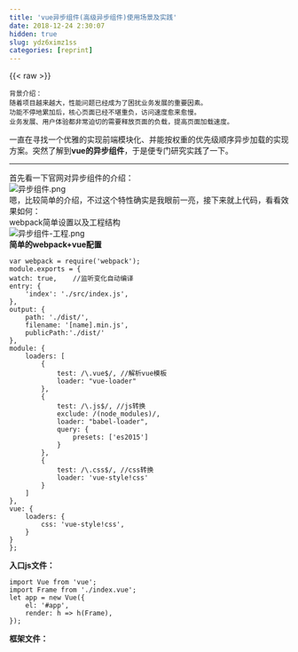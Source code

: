 ```yaml
---
title: 'vue异步组件(高级异步组件)使用场景及实践' 
date: 2018-12-24 2:30:07
hidden: true
slug: ydz6ximz1ss
categories: [reprint]
---
```


{{< raw >}}

                    
<div class="widget-codetool" style="display:none;">
      <div class="widget-codetool--inner">
      <span class="selectCode code-tool" data-toggle="tooltip" data-placement="top" title="" data-original-title="全选"></span>
      <span type="button" class="copyCode code-tool" data-toggle="tooltip" data-placement="top" data-clipboard-text="背景介绍：
随着项目越来越大，性能问题已经成为了困扰业务发展的重要因素。
功能不停地累加后，核心页面已经不堪重负，访问速度愈来愈慢。
业务发展、用户体验都非常迫切的需要释放页面的负载，提高页面加载速度。
" title="" data-original-title="复制"></span>
      <span type="button" class="saveToNote code-tool" data-toggle="tooltip" data-placement="top" title="" data-original-title="放进笔记"></span>
      </div>
      </div><pre class="hljs"><code>背景介绍：
随着项目越来越大，性能问题已经成为了困扰业务发展的重要因素。
功能不停地累加后，核心页面已经不堪重负，访问速度愈来愈慢。
业务发展、用户体验都非常迫切的需要释放页面的负载，提高页面加载速度。
</code></pre>
<p>一直在寻找一个优雅的实现前端模块化、并能按权重的优先级顺序异步加载的实现方案。突然了解到<strong>vue的异步组件</strong>，于是便专门研究实践了一下。</p>
<hr>
<p>首先看一下官网对异步组件的介绍：<br><span class="img-wrap"><img data-src="/img/remote/1460000012138056?w=1290&amp;h=1188" src="https://static.alili.tech/img/remote/1460000012138056?w=1290&amp;h=1188" alt="异步组件.png" title="异步组件.png" style="cursor: pointer; display: inline;"></span><br>嗯，比较简单的介绍，不过这个特性确实是我眼前一亮，接下来就上代码，看看效果如何：<br>webpack简单设置以及工程结构<br><span class="img-wrap"><img data-src="/img/remote/1460000012138057?w=1862&amp;h=1570" src="https://static.alili.tech/img/remote/1460000012138057?w=1862&amp;h=1570" alt="异步组件-工程.png" title="异步组件-工程.png" style="cursor: pointer; display: inline;"></span><br><strong>简单的webpack+vue配置</strong></p>
<div class="widget-codetool" style="display:none;">
      <div class="widget-codetool--inner">
      <span class="selectCode code-tool" data-toggle="tooltip" data-placement="top" title="" data-original-title="全选"></span>
      <span type="button" class="copyCode code-tool" data-toggle="tooltip" data-placement="top" data-clipboard-text="var webpack = require('webpack');
module.exports = {
watch: true,    //监听变化自动编译
entry: {
    'index': './src/index.js',
},
output: {
    path: './dist/',
    filename: '[name].min.js',
    publicPath:'./dist/'
},
module: {
    loaders: [
        {
            test: /\.vue$/, //解析vue模板
            loader: &quot;vue-loader&quot;
        },
        {
            test: /\.js$/, //js转换
            exclude: /(node_modules)/,
            loader: &quot;babel-loader&quot;,
            query: {
                presets: ['es2015']
            }
        },
        {
            test: /\.css$/, //css转换
            loader: 'vue-style!css'
        }
    ]
},
vue: {
    loaders: {
        css: 'vue-style!css',
    }
}
};" title="" data-original-title="复制"></span>
      <span type="button" class="saveToNote code-tool" data-toggle="tooltip" data-placement="top" title="" data-original-title="放进笔记"></span>
      </div>
      </div><pre class="hljs groovy"><code>var webpack = require(<span class="hljs-string">'webpack'</span>);
module.exports = {
<span class="hljs-string">watch:</span> <span class="hljs-literal">true</span>,    <span class="hljs-comment">//监听变化自动编译</span>
<span class="hljs-string">entry:</span> {
    <span class="hljs-string">'index'</span>: <span class="hljs-string">'./src/index.js'</span>,
},
<span class="hljs-string">output:</span> {
<span class="hljs-symbol">    path:</span> <span class="hljs-string">'./dist/'</span>,
<span class="hljs-symbol">    filename:</span> <span class="hljs-string">'[name].min.js'</span>,
<span class="hljs-symbol">    publicPath:</span><span class="hljs-string">'./dist/'</span>
},
<span class="hljs-string">module:</span> {
<span class="hljs-symbol">    loaders:</span> [
        {
<span class="hljs-symbol">            test:</span> <span class="hljs-regexp">/\.vue$/</span>, <span class="hljs-comment">//解析vue模板</span>
<span class="hljs-symbol">            loader:</span> <span class="hljs-string">"vue-loader"</span>
        },
        {
<span class="hljs-symbol">            test:</span> <span class="hljs-regexp">/\.js$/</span>, <span class="hljs-comment">//js转换</span>
<span class="hljs-symbol">            exclude:</span> <span class="hljs-regexp">/(node_modules)/</span>,
<span class="hljs-symbol">            loader:</span> <span class="hljs-string">"babel-loader"</span>,
<span class="hljs-symbol">            query:</span> {
<span class="hljs-symbol">                presets:</span> [<span class="hljs-string">'es2015'</span>]
            }
        },
        {
<span class="hljs-symbol">            test:</span> <span class="hljs-regexp">/\.css$/</span>, <span class="hljs-comment">//css转换</span>
<span class="hljs-symbol">            loader:</span> <span class="hljs-string">'vue-style!css'</span>
        }
    ]
},
<span class="hljs-string">vue:</span> {
<span class="hljs-symbol">    loaders:</span> {
<span class="hljs-symbol">        css:</span> <span class="hljs-string">'vue-style!css'</span>,
    }
}
};</code></pre>
<p><strong>入口js文件：</strong></p>
<div class="widget-codetool" style="display:none;">
      <div class="widget-codetool--inner">
      <span class="selectCode code-tool" data-toggle="tooltip" data-placement="top" title="" data-original-title="全选"></span>
      <span type="button" class="copyCode code-tool" data-toggle="tooltip" data-placement="top" data-clipboard-text="import Vue from 'vue';
import Frame from './index.vue';
let app = new Vue({
    el: '#app',
    render: h => h(Frame),
});" title="" data-original-title="复制"></span>
      <span type="button" class="saveToNote code-tool" data-toggle="tooltip" data-placement="top" title="" data-original-title="放进笔记"></span>
      </div>
      </div><pre class="hljs javascript"><code><span class="hljs-keyword">import</span> Vue <span class="hljs-keyword">from</span> <span class="hljs-string">'vue'</span>;
<span class="hljs-keyword">import</span> Frame <span class="hljs-keyword">from</span> <span class="hljs-string">'./index.vue'</span>;
<span class="hljs-keyword">let</span> app = <span class="hljs-keyword">new</span> Vue({
    <span class="hljs-attr">el</span>: <span class="hljs-string">'#app'</span>,
    <span class="hljs-attr">render</span>: <span class="hljs-function"><span class="hljs-params">h</span> =&gt;</span> h(Frame),
});</code></pre>
<p><strong>框架文件：</strong></p>
<div class="widget-codetool" style="display:none;">
      <div class="widget-codetool--inner">
      <span class="selectCode code-tool" data-toggle="tooltip" data-placement="top" title="" data-original-title="全选"></span>
      <span type="button" class="copyCode code-tool" data-toggle="tooltip" data-placement="top" data-clipboard-text="<template>
<div>
    异步组件测试
    点击按钮后
    第一个延迟300毫秒，从服务器加载
    第二个不延迟从服务器加载
    <template v-if=&quot;show&quot;>
        <later></later>
        <later2></later2>
    </template>
    <button @click=&quot;toggle&quot;>加载</button>
</div>
</template>
<script>
import Vue from 'vue';
const later = Vue.component('later', function (resolve) {
    setTimeout(function () {
        require(['./later.vue'], resolve)
    }, 3000);
});
const later2 = Vue.component('later2', function (resolve) {
    require(['./later2.vue'], resolve)
});
export default{
    data: function () {
        return {
            show: false
        };
    },
    components: {
        later,
        later2,
    },
    created: function () {

    },
    mounted: function () {
    },
    computed: {},
    methods: {
        toggle:function () {
            this.show = !this.show;
        }
    },
}
</script>
<style>
</style>" title="" data-original-title="复制"></span>
      <span type="button" class="saveToNote code-tool" data-toggle="tooltip" data-placement="top" title="" data-original-title="放进笔记"></span>
      </div>
      </div><pre class="hljs xml"><code><span class="hljs-tag">&lt;<span class="hljs-name">template</span>&gt;</span>
<span class="hljs-tag">&lt;<span class="hljs-name">div</span>&gt;</span>
    异步组件测试
    点击按钮后
    第一个延迟300毫秒，从服务器加载
    第二个不延迟从服务器加载
    <span class="hljs-tag">&lt;<span class="hljs-name">template</span> <span class="hljs-attr">v-if</span>=<span class="hljs-string">"show"</span>&gt;</span>
        <span class="hljs-tag">&lt;<span class="hljs-name">later</span>&gt;</span><span class="hljs-tag">&lt;/<span class="hljs-name">later</span>&gt;</span>
        <span class="hljs-tag">&lt;<span class="hljs-name">later2</span>&gt;</span><span class="hljs-tag">&lt;/<span class="hljs-name">later2</span>&gt;</span>
    <span class="hljs-tag">&lt;/<span class="hljs-name">template</span>&gt;</span>
    <span class="hljs-tag">&lt;<span class="hljs-name">button</span> @<span class="hljs-attr">click</span>=<span class="hljs-string">"toggle"</span>&gt;</span>加载<span class="hljs-tag">&lt;/<span class="hljs-name">button</span>&gt;</span>
<span class="hljs-tag">&lt;/<span class="hljs-name">div</span>&gt;</span>
<span class="hljs-tag">&lt;/<span class="hljs-name">template</span>&gt;</span>
<span class="hljs-tag">&lt;<span class="hljs-name">script</span>&gt;</span><span class="javascript">
<span class="hljs-keyword">import</span> Vue <span class="hljs-keyword">from</span> <span class="hljs-string">'vue'</span>;
<span class="hljs-keyword">const</span> later = Vue.component(<span class="hljs-string">'later'</span>, <span class="hljs-function"><span class="hljs-keyword">function</span> (<span class="hljs-params">resolve</span>) </span>{
    setTimeout(<span class="hljs-function"><span class="hljs-keyword">function</span> (<span class="hljs-params"></span>) </span>{
        <span class="hljs-built_in">require</span>([<span class="hljs-string">'./later.vue'</span>], resolve)
    }, <span class="hljs-number">3000</span>);
});
<span class="hljs-keyword">const</span> later2 = Vue.component(<span class="hljs-string">'later2'</span>, <span class="hljs-function"><span class="hljs-keyword">function</span> (<span class="hljs-params">resolve</span>) </span>{
    <span class="hljs-built_in">require</span>([<span class="hljs-string">'./later2.vue'</span>], resolve)
});
<span class="hljs-keyword">export</span> <span class="hljs-keyword">default</span>{
    <span class="hljs-attr">data</span>: <span class="hljs-function"><span class="hljs-keyword">function</span> (<span class="hljs-params"></span>) </span>{
        <span class="hljs-keyword">return</span> {
            <span class="hljs-attr">show</span>: <span class="hljs-literal">false</span>
        };
    },
    <span class="hljs-attr">components</span>: {
        later,
        later2,
    },
    <span class="hljs-attr">created</span>: <span class="hljs-function"><span class="hljs-keyword">function</span> (<span class="hljs-params"></span>) </span>{

    },
    <span class="hljs-attr">mounted</span>: <span class="hljs-function"><span class="hljs-keyword">function</span> (<span class="hljs-params"></span>) </span>{
    },
    <span class="hljs-attr">computed</span>: {},
    <span class="hljs-attr">methods</span>: {
        <span class="hljs-attr">toggle</span>:<span class="hljs-function"><span class="hljs-keyword">function</span> (<span class="hljs-params"></span>) </span>{
            <span class="hljs-keyword">this</span>.show = !<span class="hljs-keyword">this</span>.show;
        }
    },
}
</span><span class="hljs-tag">&lt;/<span class="hljs-name">script</span>&gt;</span>
<span class="hljs-tag">&lt;<span class="hljs-name">style</span>&gt;</span><span class="undefined">
</span><span class="hljs-tag">&lt;/<span class="hljs-name">style</span>&gt;</span></code></pre>
<p><strong>服务器异步组件1：</strong></p>
<div class="widget-codetool" style="display:none;">
      <div class="widget-codetool--inner">
      <span class="selectCode code-tool" data-toggle="tooltip" data-placement="top" title="" data-original-title="全选"></span>
      <span type="button" class="copyCode code-tool" data-toggle="tooltip" data-placement="top" data-clipboard-text="<template>
<div>
    load me later 11111
</div>
</template>
<script>
export default{
    data: function () {
        return {};
    },
    components: {},
    created: function () {
    },
    mounted: function () {
    },
    computed: {},
    methods: {},
}
</script>
<style>
</style>" title="" data-original-title="复制"></span>
      <span type="button" class="saveToNote code-tool" data-toggle="tooltip" data-placement="top" title="" data-original-title="放进笔记"></span>
      </div>
      </div><pre class="hljs xml"><code><span class="hljs-tag">&lt;<span class="hljs-name">template</span>&gt;</span>
<span class="hljs-tag">&lt;<span class="hljs-name">div</span>&gt;</span>
    load me later 11111
<span class="hljs-tag">&lt;/<span class="hljs-name">div</span>&gt;</span>
<span class="hljs-tag">&lt;/<span class="hljs-name">template</span>&gt;</span>
<span class="hljs-tag">&lt;<span class="hljs-name">script</span>&gt;</span><span class="javascript">
<span class="hljs-keyword">export</span> <span class="hljs-keyword">default</span>{
    <span class="hljs-attr">data</span>: <span class="hljs-function"><span class="hljs-keyword">function</span> (<span class="hljs-params"></span>) </span>{
        <span class="hljs-keyword">return</span> {};
    },
    <span class="hljs-attr">components</span>: {},
    <span class="hljs-attr">created</span>: <span class="hljs-function"><span class="hljs-keyword">function</span> (<span class="hljs-params"></span>) </span>{
    },
    <span class="hljs-attr">mounted</span>: <span class="hljs-function"><span class="hljs-keyword">function</span> (<span class="hljs-params"></span>) </span>{
    },
    <span class="hljs-attr">computed</span>: {},
    <span class="hljs-attr">methods</span>: {},
}
</span><span class="hljs-tag">&lt;/<span class="hljs-name">script</span>&gt;</span>
<span class="hljs-tag">&lt;<span class="hljs-name">style</span>&gt;</span><span class="undefined">
</span><span class="hljs-tag">&lt;/<span class="hljs-name">style</span>&gt;</span></code></pre>
<p><strong>服务器异步组件2：</strong></p>
<div class="widget-codetool" style="display:none;">
      <div class="widget-codetool--inner">
      <span class="selectCode code-tool" data-toggle="tooltip" data-placement="top" title="" data-original-title="全选"></span>
      <span type="button" class="copyCode code-tool" data-toggle="tooltip" data-placement="top" data-clipboard-text="<template>
<div>
    load me later 22222
</div>
</template>
<script>
export default{
    data: function () {
        return {};
    },
    components: {},
    created: function () {
    },
    mounted: function () {
    },
    computed: {},
    methods: {},
}
</script>
<style>
</style>

" title="" data-original-title="复制"></span>
      <span type="button" class="saveToNote code-tool" data-toggle="tooltip" data-placement="top" title="" data-original-title="放进笔记"></span>
      </div>
      </div><pre class="hljs xml"><code><span class="hljs-tag">&lt;<span class="hljs-name">template</span>&gt;</span>
<span class="hljs-tag">&lt;<span class="hljs-name">div</span>&gt;</span>
    load me later 22222
<span class="hljs-tag">&lt;/<span class="hljs-name">div</span>&gt;</span>
<span class="hljs-tag">&lt;/<span class="hljs-name">template</span>&gt;</span>
<span class="hljs-tag">&lt;<span class="hljs-name">script</span>&gt;</span><span class="javascript">
<span class="hljs-keyword">export</span> <span class="hljs-keyword">default</span>{
    <span class="hljs-attr">data</span>: <span class="hljs-function"><span class="hljs-keyword">function</span> (<span class="hljs-params"></span>) </span>{
        <span class="hljs-keyword">return</span> {};
    },
    <span class="hljs-attr">components</span>: {},
    <span class="hljs-attr">created</span>: <span class="hljs-function"><span class="hljs-keyword">function</span> (<span class="hljs-params"></span>) </span>{
    },
    <span class="hljs-attr">mounted</span>: <span class="hljs-function"><span class="hljs-keyword">function</span> (<span class="hljs-params"></span>) </span>{
    },
    <span class="hljs-attr">computed</span>: {},
    <span class="hljs-attr">methods</span>: {},
}
</span><span class="hljs-tag">&lt;/<span class="hljs-name">script</span>&gt;</span>
<span class="hljs-tag">&lt;<span class="hljs-name">style</span>&gt;</span><span class="undefined">
</span><span class="hljs-tag">&lt;/<span class="hljs-name">style</span>&gt;</span>

</code></pre>
<hr>
<p>好，我们跑起来看看效果！！！</p>
<p><strong>1、刷新页面，加载框架</strong><br><span class="img-wrap"><img data-src="/img/remote/1460000012138058" src="https://static.alili.tech/img/remote/1460000012138058" alt="第一步.png" title="第一步.png" style="cursor: pointer; display: inline;"></span><br><strong>2、点击加载，此时异步组件2，立刻从服务器加载下来，渲染出来</strong><br><span class="img-wrap"><img data-src="/img/remote/1460000012138059?w=2338&amp;h=724" src="https://static.alili.tech/img/remote/1460000012138059?w=2338&amp;h=724" alt="第二部.png" title="第二部.png" style="cursor: pointer;"></span><br><strong>3、点击加载后，3000毫秒，此时异步组件1被触发从服务器加载，渲染</strong><br><span class="img-wrap"><img data-src="/img/remote/1460000012138060?w=2288&amp;h=822" src="https://static.alili.tech/img/remote/1460000012138060?w=2288&amp;h=822" alt="第三部.png" title="第三部.png" style="cursor: pointer;"></span></p>
<p>利用此特性，我们便能做很多针对前端的优化。<br>比如：将页面核心功能（音、视频播放、文章、商品等等）打包成一个核心模块，通过框架优先加载。<br>其他的一些周边功能打包后，通过服务器异步加载，从而解决业务需求越来越多导致的系统难维护、访问慢问题。</p>
<hr>
<p>此时，聪明的小伙伴们肯定在想了，既然是异步加载，就会存在加载过程（正在加载中）、以及加载失败等异常情况。<br>这时候怎么办呢，一个个状态去维护吗？No！</p>
<p>我们看看官网另一个特性：<br><span class="img-wrap"><img data-src="/img/remote/1460000012138061?w=1298&amp;h=858" src="https://static.alili.tech/img/remote/1460000012138061?w=1298&amp;h=858" alt="高级一部.png" title="高级一部.png" style="cursor: pointer;"></span></p>
<p>相信经过上面的使用教程以后，高级异步组件大家一眼就能看懂并会使用，是不是很完美!!!</p>
<p>再稍作研究，就准备将它用到实际生产啦。</p>

                
{{< /raw >}}

# 版权声明
本文资源来源互联网，仅供学习研究使用，版权归该资源的合法拥有者所有，

本文仅用于学习、研究和交流目的。转载请注明出处、完整链接以及原作者。

原作者若认为本站侵犯了您的版权，请联系我们，我们会立即删除！

## 原文标题
vue异步组件(高级异步组件)使用场景及实践

## 原文链接
[https://segmentfault.com/a/1190000012138052](https://segmentfault.com/a/1190000012138052)

